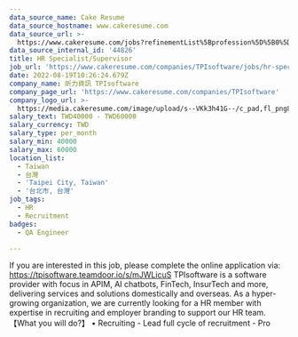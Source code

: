 ```yaml
---
data_source_name: Cake Resume
data_source_hostname: www.cakeresume.com
data_source_url: >-
  https://www.cakeresume.com/jobs?refinementList%5Bprofession%5D%5B0%5D=engineering_qa-engineer&refinementList%5Bsalary_type%5D=per_month&refinementList%5Bsalary_currency%5D=TWD&range%5Bsalary_range%5D%5Bmax%5D=600000
data_source_internal_id: '44826'
title: HR Specialist/Supervisor
job_url: 'https://www.cakeresume.com/companies/TPIsoftware/jobs/hr-specialist-supervisor'
date: 2022-08-19T10:26:24.679Z
company_name: 昕力資訊 TPIsoftware
company_page_url: 'https://www.cakeresume.com/companies/TPIsoftware'
company_logo_url: >-
  https://media.cakeresume.com/image/upload/s--VKk3h41G--/c_pad,fl_png8,h_200,w_200/v1595313567/woodynnr8joqev1barfy.png
salary_text: TWD40000 - TWD60000
salary_currency: TWD
salary_type: per_month
salary_min: 40000
salary_max: 60000
location_list:
  - Taiwan
  - 台灣
  - 'Taipei City, Taiwan'
  - '台北市, 台灣'
job_tags:
  - HR
  - Recruitment
badges:
  - QA Engineer

---
```


If you are interested in this job, please complete the online application via: https://tpisoftware.teamdoor.io/s/mJWLicuS TPIsoftware is a software provider with focus in APIM, AI chatbots, FinTech, InsurTech and more, delivering services and solutions domestically and overseas. As a hyper-growing organization, we are currently looking for a HR member with expertise in recruiting and employer branding to support our HR team. 【What you will do?】 • Recruiting - Lead full cycle of recruitment - Pro